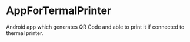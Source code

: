 # AppForTermalPrinter
Android app which generates QR Code and able to print it if connected to thermal printer. 
